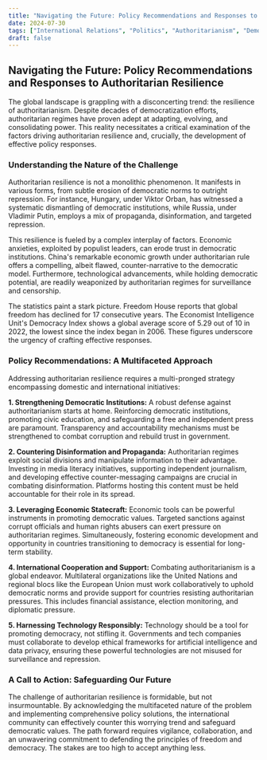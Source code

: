 ```yaml
---
title: "Navigating the Future: Policy Recommendations and Responses to Authoritarian Resilience"
date: 2024-07-30
tags: ["International Relations", "Politics", "Authoritarianism", "Democracy", "Policy"]
draft: false
---
```


## Navigating the Future: Policy Recommendations and Responses to Authoritarian Resilience

The global landscape is grappling with a disconcerting trend: the resilience of authoritarianism.  Despite decades of democratization efforts, authoritarian regimes have proven adept at adapting, evolving, and consolidating power. This reality necessitates a critical examination of the factors driving authoritarian resilience and, crucially, the development of effective policy responses.

### Understanding the Nature of the Challenge

Authoritarian resilience is not a monolithic phenomenon. It manifests in various forms, from subtle erosion of democratic norms to outright repression. For instance, Hungary, under Viktor Orban, has witnessed a systematic dismantling of democratic institutions, while Russia, under Vladimir Putin, employs a mix of propaganda, disinformation, and targeted repression.

This resilience is fueled by a complex interplay of factors. Economic anxieties, exploited by populist leaders, can erode trust in democratic institutions. China's remarkable economic growth under authoritarian rule offers a compelling, albeit flawed, counter-narrative to the democratic model.  Furthermore, technological advancements, while holding democratic potential, are readily weaponized by authoritarian regimes for surveillance and censorship.  

The statistics paint a stark picture. Freedom House reports that global freedom has declined for 17 consecutive years.  The Economist Intelligence Unit's Democracy Index shows a global average score of 5.29 out of 10 in 2022, the lowest since the index began in 2006.  These figures underscore the urgency of crafting effective responses.

### Policy Recommendations: A Multifaceted Approach

Addressing authoritarian resilience requires a multi-pronged strategy encompassing domestic and international initiatives:

**1. Strengthening Democratic Institutions:** A robust defense against authoritarianism starts at home.  Reinforcing democratic institutions, promoting civic education, and safeguarding a free and independent press are paramount.  Transparency and accountability mechanisms must be strengthened to combat corruption and rebuild trust in government.

**2. Countering Disinformation and Propaganda:**  Authoritarian regimes exploit social divisions and manipulate information to their advantage.  Investing in media literacy initiatives, supporting independent journalism, and developing effective counter-messaging campaigns are crucial in combating disinformation.  Platforms hosting this content must be held accountable for their role in its spread.

**3. Leveraging Economic Statecraft:**  Economic tools can be powerful instruments in promoting democratic values.  Targeted sanctions against corrupt officials and human rights abusers can exert pressure on authoritarian regimes.  Simultaneously, fostering economic development and opportunity in countries transitioning to democracy is essential for long-term stability.

**4. International Cooperation and Support:**  Combating authoritarianism is a global endeavor.  Multilateral organizations like the United Nations and regional blocs like the European Union must work collaboratively to uphold democratic norms and provide support for countries resisting authoritarian pressures.  This includes financial assistance, election monitoring, and diplomatic pressure.

**5. Harnessing Technology Responsibly:**  Technology should be a tool for promoting democracy, not stifling it. Governments and tech companies must collaborate to develop ethical frameworks for artificial intelligence and data privacy, ensuring these powerful technologies are not misused for surveillance and repression.

### A Call to Action: Safeguarding Our Future

The challenge of authoritarian resilience is formidable, but not insurmountable. By acknowledging the multifaceted nature of the problem and implementing comprehensive policy solutions, the international community can effectively counter this worrying trend and safeguard democratic values.  The path forward requires vigilance, collaboration, and an unwavering commitment to defending the principles of freedom and democracy.  The stakes are too high to accept anything less. 
